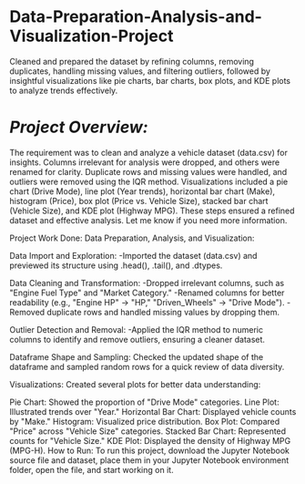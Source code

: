 # Data-Preparation-Analysis-and-Visualization-Project
Cleaned and prepared the dataset by refining columns, removing duplicates, handling missing values, and filtering outliers, followed by insightful visualizations like pie charts, bar charts, box plots, and KDE plots to analyze trends effectively.

# *Project Overview:*
The requirement was to clean and analyze a vehicle dataset (data.csv) for insights. Columns irrelevant for analysis were dropped, and others were renamed for clarity. Duplicate rows and missing values were handled, and outliers were removed using the IQR method. Visualizations included a pie chart (Drive Mode), line plot (Year trends), horizontal bar chart (Make), histogram (Price), box plot (Price vs. Vehicle Size), stacked bar chart (Vehicle Size), and KDE plot (Highway MPG). These steps ensured a refined dataset and effective analysis. Let me know if you need more information.

Project Work Done: Data Preparation, Analysis, and Visualization:

Data Import and Exploration:
-Imported the dataset (data.csv) and previewed its structure using .head(), .tail(), and .dtypes.

Data Cleaning and Transformation:
-Dropped irrelevant columns, such as "Engine Fuel Type" and "Market Category."
-Renamed columns for better readability (e.g., "Engine HP" → "HP," "Driven_Wheels" → "Drive Mode").
-Removed duplicate rows and handled missing values by dropping them.

Outlier Detection and Removal:
-Applied the IQR method to numeric columns to identify and remove outliers, ensuring a cleaner dataset.

Dataframe Shape and Sampling:
Checked the updated shape of the dataframe and sampled random rows for a quick review of data diversity.

Visualizations:
Created several plots for better data understanding:

Pie Chart: Showed the proportion of "Drive Mode" categories.
Line Plot: Illustrated trends over "Year."
Horizontal Bar Chart: Displayed vehicle counts by "Make."
Histogram: Visualized price distribution.
Box Plot: Compared "Price" across "Vehicle Size" categories.
Stacked Bar Chart: Represented counts for "Vehicle Size."
KDE Plot: Displayed the density of Highway MPG (MPG-H).
How to Run: To run this project, download the Jupyter Notebook source file and dataset, place them in your Jupyter Notebook environment folder, open the file, and start working on it.
